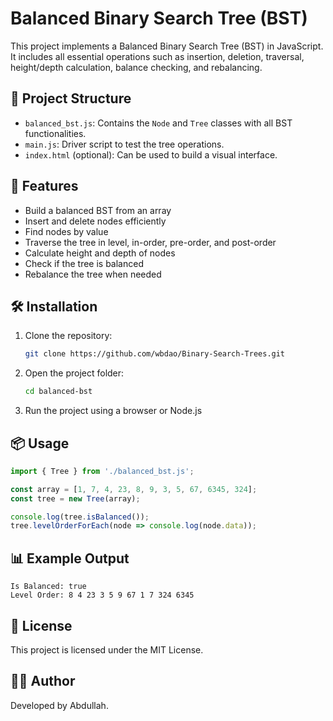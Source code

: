 
# Balanced Binary Search Tree (BST)

This project implements a Balanced Binary Search Tree (BST) in JavaScript. It includes all essential operations such as insertion, deletion, traversal, height/depth calculation, balance checking, and rebalancing.

## 📁 Project Structure

- `balanced_bst.js`: Contains the `Node` and `Tree` classes with all BST functionalities.
- `main.js`: Driver script to test the tree operations.
- `index.html` (optional): Can be used to build a visual interface.

## 🚀 Features

- Build a balanced BST from an array
- Insert and delete nodes efficiently
- Find nodes by value
- Traverse the tree in level, in-order, pre-order, and post-order
- Calculate height and depth of nodes
- Check if the tree is balanced
- Rebalance the tree when needed

## 🛠️ Installation

1. Clone the repository:
   ```bash
   git clone https://github.com/wbdao/Binary-Search-Trees.git
   ```
2. Open the project folder:
   ```bash
   cd balanced-bst
   ```
3. Run the project using a browser or Node.js

## 📦 Usage

```javascript
import { Tree } from './balanced_bst.js';

const array = [1, 7, 4, 23, 8, 9, 3, 5, 67, 6345, 324];
const tree = new Tree(array);

console.log(tree.isBalanced());
tree.levelOrderForEach(node => console.log(node.data));
```

## 📊 Example Output

```
Is Balanced: true
Level Order: 8 4 23 3 5 9 67 1 7 324 6345
```

## 📄 License

This project is licensed under the MIT License.

## 👨‍💻 Author

Developed by Abdullah.
